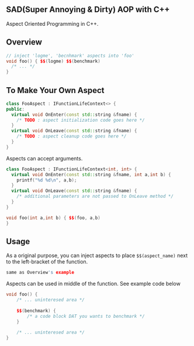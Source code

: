 SAD(Super Annoying & Dirty) AOP with C++
----
Aspect Oriented Programming in C++.

Overview
----
```c++
// inject 'logme', 'becnhmark' aspects into 'foo'
void foo() { $$(logme) $$(benchmark)
  /* ... */
}
```

To Make Your Own Aspect
----
```c++
class FooAspect : IFunctionLifeContext<> {
public:
  virtual void OnEnter(const std::string &fname) {
    /* TODO : aspect initialization code goes here */
  }
  virtual void OnLeave(const std::string &fname) {
    /* TODO : aspect cleanup code goes here */
  }
}
```

Aspects can accept arguments.
```cpp
class FooAspect : IFunctionLifeContext<int, int> {
  virtual void OnEnter(const std::string &fname, int a,int b) {
    printf("%d %d\n", a,b);
  }
  virtual void OnLeave(const std::string &fname) {
    /* additional parameters are not passed to OnLeave method */
  }	
}
```
```cpp
void foo(int a,int b) { $$(foo, a,b)
}
```

Usage
----
As a original purpose, you can inject aspects to place `$$(aspect_name)` next to the left-bracket of the function.
```cpp
same as Overview's example
```

Aspects can be used in middle of the function. See example code below 
```cpp
void foo() {
	/* ... uninteresed area */
	
	$$(benchmark) {
		/* a code block DAT you wants to benchmark */
	}
	
	/* ... uninteresed area */
}
```
